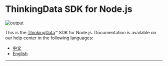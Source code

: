 # ThinkingData SDK for Node.js
![output](https://user-images.githubusercontent.com/53337625/205621683-ed9b97ef-6a52-4903-a2c0-a955dddebb7d.png)

This is the [ThinkingData](https://www.thinkingdata.cn)™ SDK for Node.js. Documentation is available on our help center in the following languages:

- [中文](https://docs.thinkingdata.cn/ta-manual/latest/installation/installation_menu/server_sdk/nodejs_sdk_installation/nodejs_sdk_installation.html)
- [English](https://docs.thinkingdata.cn/ta-manual/latest/en/99oQ5UeGzK09DWfPCaQwCg/installation/server_sdk/nodejs_sdk_installation/nodejs_sdk_installation.html)
---
